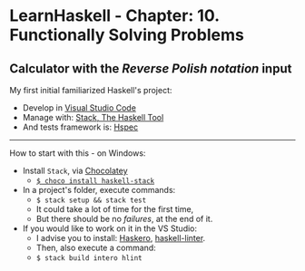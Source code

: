 # LearnHaskell - Chapter: 10. Functionally Solving Problems
## Calculator with the _Reverse Polish notation_ input

My first initial familiarized Haskell's project:
  * Develop in [Visual Studio Code](https://code.visualstudio.com/)
  * Manage with: [Stack, The Haskell Tool](https://www.haskellstack.org/)
  * And tests framework is: [Hspec](https://hspec.github.io/index.html)

----

How to start with this - on Windows:
  * Install `Stack`, via [Chocolatey](https://chocolatey.org/)
      - [`$ choco install haskell-stack`](https://chocolatey.org/packages/haskell-stack)
  * In a project's folder, execute commands:
      - `$ stack setup && stack test`
      - It could take a lot of time for the first time,
      - But there should be no _failures_, at the end of it.
  * If you would like to work on it in the VS Studio:
    - I advise you to install:
      [Haskero](https://marketplace.visualstudio.com/items?itemName=Vans.haskero),
      [haskell-linter](https://marketplace.visualstudio.com/items?itemName=hoovercj.haskell-linter).
    - Then, also execute a command:
    - `$ stack build intero hlint`
